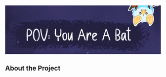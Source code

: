 ![A screenshot of the home screen, showing a white bat and the text "POV: You Are a Bat](./Thumbnail.PNG)

## About the Project
